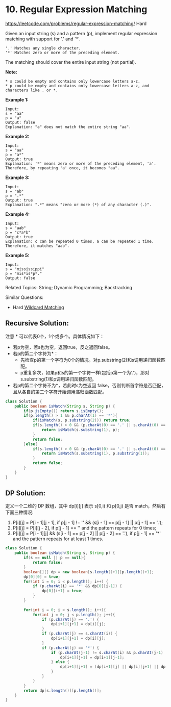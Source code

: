 # 10. Regular Expression Matching
<https://leetcode.com/problems/regular-expression-matching/>
Hard

Given an input string (s) and a pattern (p), implement regular expression matching with support for '.' and '*'.

    '.' Matches any single character.
    '*' Matches zero or more of the preceding element.

The matching should cover the entire input string (not partial).

**Note:**

    * s could be empty and contains only lowercase letters a-z.
    * p could be empty and contains only lowercase letters a-z, and characters like . or *.

**Example 1:**

    Input:
    s = "aa"
    p = "a"
    Output: false
    Explanation: "a" does not match the entire string "aa".

**Example 2:**

    Input:
    s = "aa"
    p = "a*"
    Output: true
    Explanation: '*' means zero or more of the preceding element, 'a'. Therefore, by repeating 'a' once, it becomes "aa".

**Example 3:**

    Input:
    s = "ab"
    p = ".*"
    Output: true
    Explanation: ".*" means "zero or more (*) of any character (.)".

**Example 4:**

    Input:
    s = "aab"
    p = "c*a*b"
    Output: true
    Explanation: c can be repeated 0 times, a can be repeated 1 time. Therefore, it matches "aab".

**Example 5:**

    Input:
    s = "mississippi"
    p = "mis*is*p*."
    Output: false

Related Topics: String; Dynamic Programming; Backtracking

Similar Questions:  
* Hard [Wildcard Matching](https://leetcode.com/problems/wildcard-matching/)


## Recursive Solution:  

注意 * 可以代表0个，1个或多个。具体情况如下： 

- 若p为空，若s也为空，返回true，反之返回false。
- 若p的第二个字符为*：
  - 先检查p的第一个字符为0个的情况。对p.substring(2)和s调用递归函数匹配。
  - p重复多次，如果p和s的第一个字符一样(包括p第一个为'.')，那对s.substring(1)和p调用递归函数匹配。
- 若p的第二个字符不为*，若此时s为空返回 false，否则判断首字符是否匹配，且从各自的第二个字符开始调用递归函数匹配。

```java
class Solution {
    public boolean isMatch(String s, String p) {
        if(p.isEmpty()) return s.isEmpty();
        if(p.length() > 1 && p.charAt(1) == '*'){
            if(isMatch(s, p.substring(2))) return true;
            if(s.length() > 0 && (p.charAt(0) == '.' || s.charAt(0) == p.charAt(0))){
                return isMatch(s.substring(1), p);
            }
            return false;
        }else{
            if(s.length() > 0 && (p.charAt(0) == '.' || s.charAt(0) == p.charAt(0))){
                return isMatch(s.substring(1), p.substring(1));
            }
            return false;
        }
    }
}
```

## DP Solution: 
定义一个二维的 DP 数组，其中 dp[i][j] 表示 s[0,i) 和 p[0,j) 是否 match，然后有下面三种情况: 
   1. P[i][j] = P[i - 1][j - 1], if p[j - 1] != '' && (s[i - 1] == p[j - 1] || p[j - 1] == '.');
   2. P[i][j] = P[i][j - 2], if p[j - 1] == '' and the pattern repeats for 0 times;
   3. P[i][j] = P[i - 1][j] && (s[i - 1] == p[j - 2] || p[j - 2] == '.'), if p[j - 1] == '*' and the pattern repeats for at least 1 times.

```java
class Solution {
    public boolean isMatch(String s, String p) {
        if(s == null || p == null){
            return false;
        }
        boolean[][] dp = new boolean[s.length()+1][p.length()+1];
        dp[0][0] = true;
        for(int i = 0; i < p.length(); i++) {
            if (p.charAt(i) == '*' && dp[0][i-1]) {
                dp[0][i+1] = true;
            }
        }
        
        for(int i = 0; i < s.length(); i++){
            for(int j = 0; j < p.length(); j++){
                if (p.charAt(j) == '.') {
                    dp[i+1][j+1] = dp[i][j];
                }
                if (p.charAt(j) == s.charAt(i)) {
                    dp[i+1][j+1] = dp[i][j];
                }
                if (p.charAt(j) == '*') {
                    if (p.charAt(j-1) != s.charAt(i) && p.charAt(j-1) != '.') {
                        dp[i+1][j+1] = dp[i+1][j-1];
                    } else {
                        dp[i+1][j+1] = (dp[i+1][j] || dp[i][j+1] || dp[i+1][j-1]);
                    }
                }
            }
        }
        return dp[s.length()][p.length()];
    }
}
```